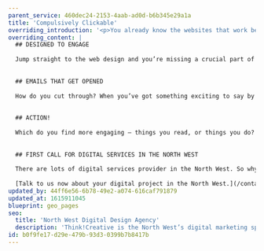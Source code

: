 ```yaml
---
parent_service: 460dec24-2153-4aab-ad0d-b6b345e29a1a
title: 'Compulsively Clickable'
overriding_introduction: '<p>You already know the websites that work best &ndash; they&rsquo;re the ones you visit time and again. They look inviting, slick, modern, but they&rsquo;re also simple to use, and intuitive to navigate. For web design in the North West that makes your business compulsively clickable, talk to us.</p>'
overriding_content: |
  ## DESIGNED TO ENGAGE
  
  Jump straight to the web design and you’re missing a crucial part of the process. Because a website that looks and works great is one thing. But how do you know it will deliver what your customers want? Our North West web development consultants help you get to the real heart of your redesign, so you build something your customers love and value. For web development and web consultancy in the North West, talk to us.
  
  
  ## EMAILS THAT GET OPENED
  
  How do you cut through? When you’ve got something exciting to say by email, how do you make sure your audience gets to hear it? At Think!Creative our digital marketers combine science and art to ensure right message, right channel, right time every time.
  
  
  ## ACTION!
  
  Which do you find more engaging – things you read, or things you do? That’s the beauty of interactive media. It’s not passive. It doesn’t sit there, so your audience can’t simply sit there either. The digital marketers at our Lancashire base have a huge variety of ways to involve your target audience, from interactive brochures to animation, video to games. Find out more.
  
  
  ## FIRST CALL FOR DIGITAL SERVICES IN THE NORTH WEST
  
  There are lots of digital services provider in the North West. So why should you choose us? Well, first, we’ve been doing this a long time, with a combined experience that amounts to decades. Our breadth of digital services means you don’t have to shop around and mix and match providers – at Think!Creative it’s all under one roof. And then there’s our work, which speaks for itself. [You can view more of it here.](/work)
  
  [Talk to us now about your digital project in the North West.](/contact)
updated_by: 44ff6e56-6b78-49e2-a074-616caf791879
updated_at: 1615911045
blueprint: geo_pages
seo:
  title: 'North West Digital Design Agency'
  description: 'Think!Creative is the North West’s digital marketing specialist. Talk to us about your project now on 01253 297900.'
id: b0f9fe17-d29e-479b-93d3-0399b7b8417b
---
```


